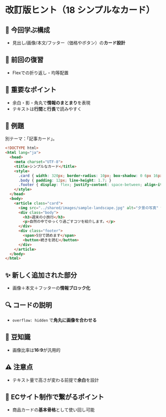 # 改訂版ヒント（18 シンプルなカード）

## 🧩 今回学ぶ構成
- 見出し/画像/本文/フッター（価格やボタン）の**カード設計**

## 🔁 前回の復習
- Flexでの折り返し・均等配置

## 📌 重要なポイント
- 余白・影・角丸で**情報のまとまり**を表現
- テキストは**行間**と**行長**で読みやすく

## 🧪 例題
別テーマ：「記事カード」。

```html
<!DOCTYPE html>
<html lang="ja">
  <head>
    <meta charset="UTF-8">
    <title>シンプルなカード</title>
    <style>
      .card { width: 320px; border-radius: 10px; box-shadow: 0 6px 16px rgba(0,0,0,.12); overflow: hidden; }
      .body { padding: 12px; line-height: 1.7; }
      .footer { display: flex; justify-content: space-between; align-items: center; padding: 12px; }
    </style>
  </head>
  <body>
    <article class="card">
      <img src="../shared/images/sample-landscape.jpg" alt="夕景の写真" width="320" height="180">
      <div class="body">
        <h3>週末の小旅行</h3>
        <p>自然の中でゆっくり過ごすコツを紹介します。</p>
      </div>
      <div class="footer">
        <span>5分で読めます</span>
        <button>続きを読む</button>
      </div>
    </article>
  </body>
</html>
```

## ✨ 新しく追加された部分
- 画像＋本文＋フッターの**情報ブロック化**

## 🔍 コードの説明
- `overflow: hidden` で**角丸に画像を合わせる**

## 📖 豆知識
- 画像比率は**16:9**が汎用的

## ⚠️ 注意点
- テキスト量で高さが変わる前提で**余白**を設計

## 🛒 ECサイト制作で繋がるポイント
- 商品カードの**基本骨格**として使い回し可能
